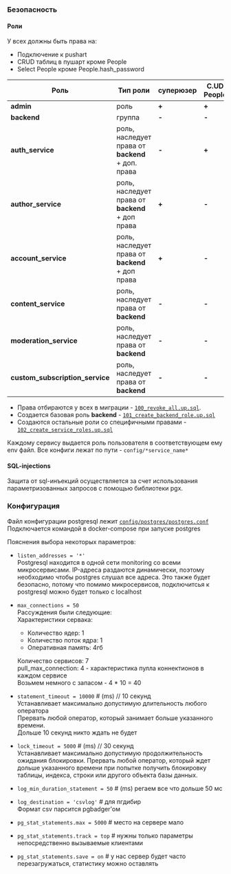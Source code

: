 ### Безопасность
#### **Роли**
У всех должны быть права на:
- Подключение к pushart
- CRUD таблиц в пушарт кроме People
- Select People кроме People.hash_password

| **Роль** | **Тип роли** | **суперюзер** |  C.UD People |  Select People.**hash_password** | 
|----|----|----|----|---|
| __admin__ | роль | __+__ | __+__ | __+__ |
| **backend** | группа |  __-__ | __-__ | __-__ |
| **auth_service** | роль, наследует права от __backend__ + доп. права |  __-__ | __+__ | __+__ |
| **author_service** | роль, наследует права от __backend__ + доп права |  __+__ | __-__ | __-__ |
| **account_service** | роль, наследует права от __backend__ + доп права |  __+__ | __-__ | __-__ |
| **content_service** | роль, наследует права от __backend__ |  __-__ | __-__ | __-__ |
| **moderation_service** | роль, наследует права от __backend__ |  __-__ | __-__ | __-__ |
| **custom_subscription_service** | роль, наследует права от __backend__ |  __-__ | __-__ | __-__ |

- Права отбираются у всех в миграции - [`100_revoke_all.up.sql`](migrations/100_revoke_all.up.sql).
- Создается базовая роль __backend__ - [`101_create_backend_role.up.sql`](migrations/101_create_backend_role.up.sql)
- Создаются остальные роли со специфичными правами - [`102_create_service_roles.up.sql`](migrations/102_create_service_roles.up.sql)

Каждому сервису выдается роль пользователя в соответствующем ему env файл. 
Все конфиги лежат по пути - `config/*service_name*`

#### SQL-injections
Защита от sql-инъекций осуществляется за счет использования параметризованных запросов с помощью библиотеки pgx.

### Конфигурация
Файл конфигурации postgresql лежит [`config/postgres/postgres.conf`](../config/postgres/postgres.conf)
Подключается командой в docker-compose при запуске postgres

Пояснения выбора некоторых параметров:
- `listen_addresses = '*'`  
Postgresql находится в одной сети monitoring со всеми микросервисами. IP-адреса раздаются динамически, поэтому необходимо 
чтобы postgres слушал все адреса. Это также будет безопасно, потому что помимо микросервисов, подключитсья к postgresql можно будет только с localhost
- `max_connections = 50`  
Рассуждения были следующие:  
Характеристики сервака:
  - Количество ядер: 1
  - Количество поток ядра: 1
  - Оперативная память: 4гб
  
  Количество сервисов: 7  
  pull_max_connection: 4 - характеристика пулла коннектионов в каждом сервисе  
  Возьмем немного с запасом - 4 * 10 = 40

- `statement_timeout = 10000` # (ms) // 10 секунд   
	Устанавливает максимально допустимую длительность любого оператора  
Прервать любой оператор, который занимает больше указанного времени.  
Дольше 10 секунд никто ждать не будет
- `lock_timeout = 5000` # (ms) // 30 секунд   
Устанавливает максимально допустимую продолжительность ожидания блокировки. 
Прервать любой оператор, который ждет дольше указанного времени при попытке получить блокировку таблицы, индекса, строки или другого объекта базы данных.

- `log_min_duration_statement = 50` # (ms) регаем все что дольше 50 мс
- `log_destination = 'csvlog'` # для пгдибир   
Формат csv парсится pgbadger’ом
- `pg_stat_statements.max = 5000`   # место на сервере мало
- `pg_stat_statements.track = top`  # нужны только параметры непосредственно вызываемые клиентами
- `pg_stat_statements.save = on` # у нас сервер будет часто перезагружаться, статистику можно оставлять
